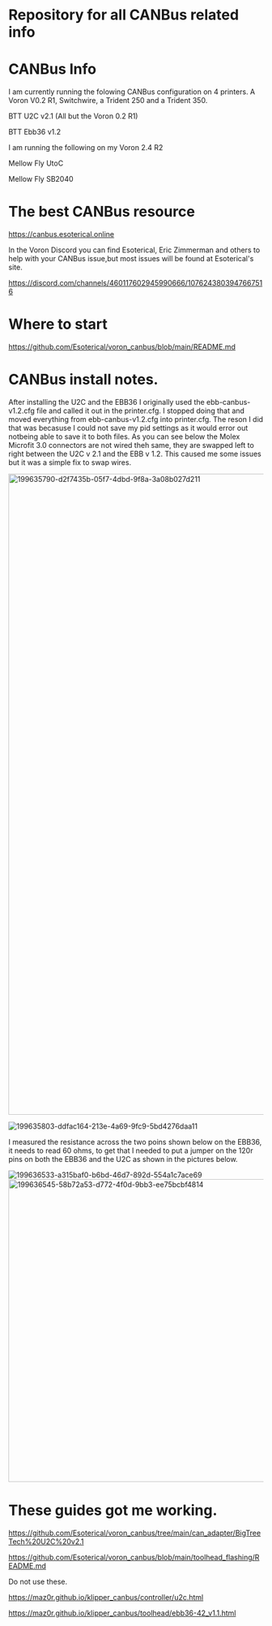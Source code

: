 # Repository for all CANBus related info

# CANBus Info

I am currently running the folowing CANBus configuration on 4 printers.  A Voron V0.2 R1, Switchwire, a Trident 250 and a Trident 350.

BTT U2C v2.1 (All but the Voron 0.2 R1)

BTT Ebb36 v1.2

I am running the following on my Voron 2.4 R2

Mellow Fly UtoC

Mellow Fly SB2040

# The best CANBus resource

https://canbus.esoterical.online

In the Voron Discord you can find Esoterical, Eric Zimmerman and others to help with your CANBus issue,but most issues will be found at Esoterical's site.

https://discord.com/channels/460117602945990666/1076243803947667516

# Where to start

https://github.com/Esoterical/voron_canbus/blob/main/README.md

# CANBus install notes.
After installing the U2C and the EBB36 I originally used the ebb-canbus-v1.2.cfg file and called it out in the printer.cfg.  I stopped doing that and moved everything from ebb-canbus-v1.2.cfg into printer.cfg.  The reson I did that was becasuse I could not save my pid settings as it would error out notbeing able to save it to both files.
As you can see below the Molex Microfit 3.0 connectors are not wired theh same, they are swapped left to right between the U2C v 2.1 and the EBB v 1.2.  This caused me some issues but it was a simple fix to swap wires.

<img width="1264" alt="199635790-d2f7435b-05f7-4dbd-9f8a-3a08b027d211" src="https://github.com/Alex3DLabs/Klipper_Configs/assets/113078228/29e70e2f-8e0d-47ea-8616-3c47c8f04911">

![199635803-ddfac164-213e-4a69-9fc9-5bd4276daa11](https://github.com/Alex3DLabs/Klipper_Configs/assets/113078228/6223ae48-f330-4597-b2d0-b9052f403fac)


I measured the resistance across the two poins shown below on the EBB36, it needs to read 60 ohms, to get that I needed to put a jumper on the 120r pins on both the EBB36 and the U2C as shown in the pictures below.

![199636533-a315baf0-b6bd-46d7-892d-554a1c7ace69](https://github.com/Alex3DLabs/Klipper_Configs/assets/113078228/64dadb4f-5d10-41bb-a636-a881eaac7581)
<img width="597" alt="199636545-58b72a53-d772-4f0d-9bb3-ee75bcbf4814" src="https://github.com/Alex3DLabs/Klipper_Configs/assets/113078228/b80246e9-d38d-40db-a247-ebfb7beb4c88">

# These guides got me working.

https://github.com/Esoterical/voron_canbus/tree/main/can_adapter/BigTreeTech%20U2C%20v2.1

https://github.com/Esoterical/voron_canbus/blob/main/toolhead_flashing/README.md


Do not use these.

https://maz0r.github.io/klipper_canbus/controller/u2c.html

https://maz0r.github.io/klipper_canbus/toolhead/ebb36-42_v1.1.html

